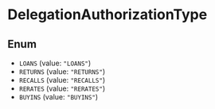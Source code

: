 # DelegationAuthorizationType

## Enum

* `LOANS` (value: `"LOANS"`)
* `RETURNS` (value: `"RETURNS"`)
* `RECALLS` (value: `"RECALLS"`)
* `RERATES` (value: `"RERATES"`)
* `BUYINS` (value: `"BUYINS"`)
